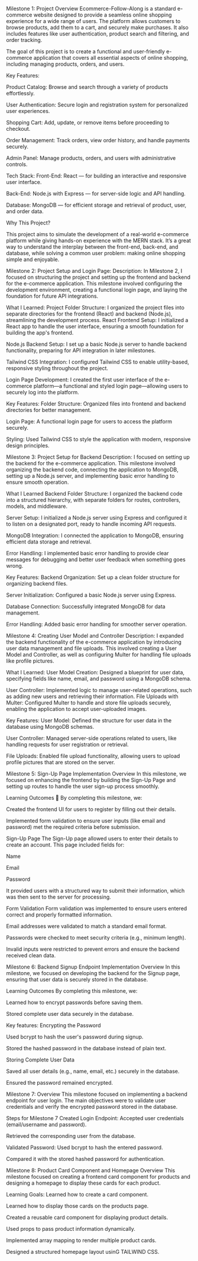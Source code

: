 Milestone 1: Project Overview
Ecommerce-Follow-Along is a standard e-commerce website designed to provide a seamless online shopping experience for a wide range of users. The platform allows customers to browse products, add them to a cart, and securely make purchases. It also includes features like user authentication, product search and filtering, and order tracking.

The goal of this project is to create a functional and user-friendly e-commerce application that covers all essential aspects of online shopping, including managing products, orders, and users.

Key Features:

Product Catalog: Browse and search through a variety of products effortlessly.

User Authentication: Secure login and registration system for personalized user experiences.

Shopping Cart: Add, update, or remove items before proceeding to checkout.

Order Management: Track orders, view order history, and handle payments securely.

Admin Panel: Manage products, orders, and users with administrative controls.

Tech Stack:
Front-End: React — for building an interactive and responsive user interface.

Back-End: Node.js with Express — for server-side logic and API handling.

Database: MongoDB — for efficient storage and retrieval of product, user, and order data.


Why This Project?

This project aims to simulate the development of a real-world e-commerce platform while giving hands-on experience with the MERN stack. It’s a great way to understand the interplay between the front-end, back-end, and database, while solving a common user problem: making online shopping simple and enjoyable.

Milestone 2: Project Setup and Login Page:
Description:
In Milestone 2, I focused on structuring the project and setting up the frontend and backend for the e-commerce application. This milestone involved configuring the development environment, creating a functional login page, and laying the foundation for future API integrations.

What I Learned:
Project Folder Structure: I organized the project files into separate directories for the frontend (React) and backend (Node.js), streamlining the development process. React Frontend Setup: I initialized a React app to handle the user interface, ensuring a smooth foundation for building the app's frontend.

Node.js Backend Setup: I set up a basic Node.js server to handle backend functionality, preparing for API integration in later milestones.

Tailwind CSS Integration: I configured Tailwind CSS to enable utility-based, responsive styling throughout the project.

Login Page Development: I created the first user interface of the e-commerce platform—a functional and styled login page—allowing users to securely log into the platform.

Key Features:
Folder Structure: Organized files into frontend and backend directories for better management.

Login Page: A functional login page for users to access the platform securely.

Styling: Used Tailwind CSS to style the application with modern, responsive design principles.

Milestone 3: Project Setup for Backend
Description:
I focused on setting up the backend for the e-commerce application. This milestone involved organizing the backend code, connecting the application to MongoDB, setting up a Node.js server, and implementing basic error handling to ensure smooth operation.

What I Learned
Backend Folder Structure: I organized the backend code into a structured hierarchy, with separate folders for routes, controllers, models, and middleware.

Server Setup: I initialized a Node.js server using Express and configured it to listen on a designated port, ready to handle incoming API requests.

MongoDB Integration: I connected the application to MongoDB, ensuring efficient data storage and retrieval.

Error Handling: I implemented basic error handling to provide clear messages for debugging and better user feedback when something goes wrong.

Key Features:
Backend Organization: Set up a clean folder structure for organizing backend files.

Server Initialization: Configured a basic Node.js server using Express.

Database Connection: Successfully integrated MongoDB for data management.

Error Handling: Added basic error handling for smoother server operation.

Milestone 4: Creating User Model and Controller
Description:
I expanded the backend functionality of the e-commerce application by introducing user data management and file uploads. This involved creating a User Model and Controller, as well as configuring Multer for handling file uploads like profile pictures.

What I Learned:
User Model Creation: Designed a blueprint for user data, specifying fields like name, email, and password using a MongoDB schema.

User Controller: Implemented logic to manage user-related operations, such as adding new users and retrieving their information. File Uploads with Multer: Configured Multer to handle and store file uploads securely, enabling the application to accept user-uploaded images.

Key Features:
User Model: Defined the structure for user data in the database using MongoDB schemas.

User Controller: Managed server-side operations related to users, like handling requests for user registration or retrieval.

File Uploads: Enabled file upload functionality, allowing users to upload profile pictures that are stored on the server.

Milestone 5: Sign-Up Page Implementation
Overview
In this milestone, we focused on enhancing the frontend by building the Sign-Up Page and setting up routes to handle the user sign-up process smoothly.

Learning Outcomes 🎯
By completing this milestone, we:

Created the frontend UI for users to register by filling out their details.

Implemented form validation to ensure user inputs (like email and password) met the required criteria before submission.

Sign-Up Page
The Sign-Up page allowed users to enter their details to create an account. This page included fields for:

Name

Email

Password

It provided users with a structured way to submit their information, which was then sent to the server for processing.

Form Validation
Form validation was implemented to ensure users entered correct and properly formatted information.

Email addresses were validated to match a standard email format.

Passwords were checked to meet security criteria (e.g., minimum length).

Invalid inputs were restricted to prevent errors and ensure the backend received clean data.

Milestone 6: Backend Signup Endpoint Implementation
Overview
In this milestone, we focused on developing the backend for the Signup page, ensuring that user data is securely stored in the database.

Learning Outcomes
By completing this milestone, we:

Learned how to encrypt passwords before saving them.

Stored complete user data securely in the database.

Key features:
Encrypting the Password

Used bcrypt to hash the user's password during signup.

Stored the hashed password in the database instead of plain text.

Storing Complete User Data

Saved all user details (e.g., name, email, etc.) securely in the database.

Ensured the password remained encrypted.

Milestone 7:
Overview
This milestone focused on implementing a backend endpoint for user login. The main objectives were to validate user credentials and verify the encrypted password stored in the database.

Steps for Milestone 7
Created Login Endpoint:
Accepted user credentials (email/username and password).

Retrieved the corresponding user from the database.

Validated Password:
Used bcrypt to hash the entered password.

Compared it with the stored hashed password for authentication.

Milestone 8: Product Card Component and Homepage
Overview
This milestone focused on creating a frontend card component for products and designing a homepage to display these cards for each product.

Learning Goals:
Learned how to create a card component.

Learned how to display those cards on the products page.

Created a reusable card component for displaying product details.

Used props to pass product information dynamically.

Implemented array mapping to render multiple product cards.

Designed a structured homepage layout usinG TAILWIND CSS.
